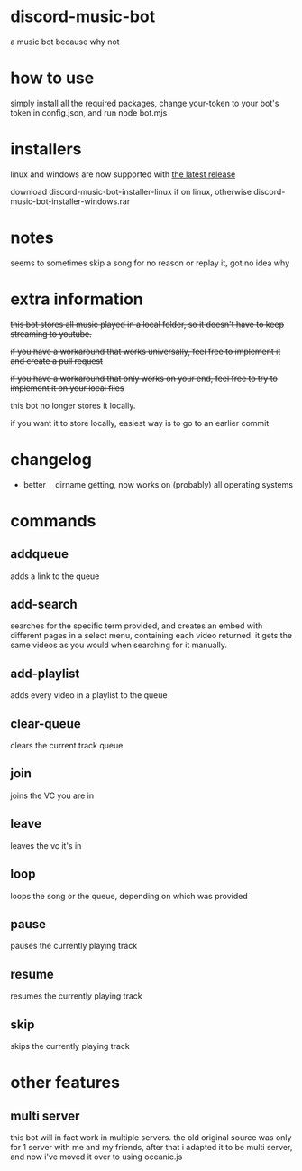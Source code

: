 # discord-music-bot
a music bot because why not

# how to use

simply install all the required packages, change your-token to your bot's token in config.json, and run node bot.mjs

# installers

linux and windows are now supported with [the latest release](https://github.com/fheahdythdr/discord-music-bot-setup/releases/tag/v1.1.0)

download discord-music-bot-installer-linux if on linux, otherwise discord-music-bot-installer-windows.rar

# notes

seems to sometimes skip a song for no reason or replay it, got no idea why

# extra information

~~this bot stores all music played in a local folder, so it doesn't have to keep streaming to youtube.~~

~~if you have a workaround that works universally, feel free to implement it and create a pull request~~

~~if you have a workaround that only works on your end, feel free to try to implement it on your local files~~

this bot no longer stores it locally.

if you want it to store locally, easiest way is to go to an earlier commit

# changelog

- better __dirname getting, now works on (probably) all operating systems

# commands

## addqueue

adds a link to the queue

## add-search

searches for the specific term provided, and creates an embed with different pages in a select menu, containing each video returned. it gets the same videos as you would when searching for it manually.

## add-playlist

adds every video in a playlist to the queue

## clear-queue

clears the current track queue

## join

joins the VC you are in

## leave

leaves the vc it's in

## loop

loops the song or the queue, depending on which was provided

## pause

pauses the currently playing track

## resume

resumes the currently playing track

## skip

skips the currently playing track

# other features

## multi server

this bot will in fact work in multiple servers. the old original source was only for 1 server with me and my friends, after that i adapted it to be multi server, and now i've moved it over to using oceanic.js
